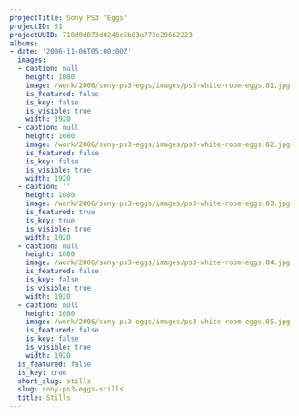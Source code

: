 ```yaml
---
projectTitle: Sony PS3 "Eggs"
projectID: 31
projectUUID: 718d0d873d0248c5b83a773e20662223
albums:
- date: '2006-11-06T05:00:00Z'
  images:
  - caption: null
    height: 1080
    image: /work/2006/sony-ps3-eggs/images/ps3-white-room-eggs.01.jpg
    is_featured: false
    is_key: false
    is_visible: true
    width: 1920
  - caption: null
    height: 1080
    image: /work/2006/sony-ps3-eggs/images/ps3-white-room-eggs.02.jpg
    is_featured: false
    is_key: false
    is_visible: true
    width: 1920
  - caption: ''
    height: 1080
    image: /work/2006/sony-ps3-eggs/images/ps3-white-room-eggs.03.jpg
    is_featured: true
    is_key: true
    is_visible: true
    width: 1920
  - caption: null
    height: 1080
    image: /work/2006/sony-ps3-eggs/images/ps3-white-room-eggs.04.jpg
    is_featured: false
    is_key: false
    is_visible: true
    width: 1920
  - caption: null
    height: 1080
    image: /work/2006/sony-ps3-eggs/images/ps3-white-room-eggs.05.jpg
    is_featured: false
    is_key: false
    is_visible: true
    width: 1920
  is_featured: false
  is_key: true
  short_slug: stills
  slug: sony-ps3-eggs-stills
  title: Stills
---
```

